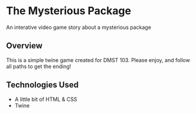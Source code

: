 # The Mysterious Package
An interative video game story about a mysterious package

## Overview
This is a simple twine game created for DMST 103. Please enjoy, and follow all paths to get the ending!

## Technologies Used
* A little bit of HTML & CSS
* Twine

